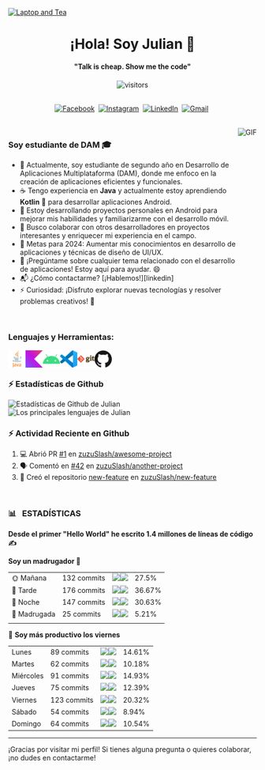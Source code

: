 [![Laptop and Tea](https://raw.githubusercontent.com/zuzuSlash/Recursos/master/autumn-aesthetic.gif)](https://www.youtube.com/watch?v=SDkAGkd4NLc)

<p>
  <h1 align="center"><b>¡Hola! Soy Julian 👋</b></h1>
</p>

<p>
  <h4 align="center"><b>"Talk is cheap. Show me the code"</b></h4>
</p>

<p align="center">
    <img align="center" alt="visitors" src="https://gpvc.arturio.dev/zuzuSlash" />
</p>

<p align="center">
<br>
<a href="https://www.facebook.com/julian.romero.73"><img src="https://img.shields.io/badge/facebook-%231877F2.svg?&style=for-the-badge&logo=facebook&logoColor=white" alt="Facebook" /></a>&nbsp;
<a href="https://instagram.com/zuzu.slash"><img src="https://img.shields.io/badge/instagram-%23E4405F.svg?&style=for-the-badge&logo=instagram&logoColor=white" alt="Instagram" /></a>&nbsp;
<a href="https://www.linkedin.com/in/julian-romero-14b313233/"><img src="https://img.shields.io/badge/linkedin-%230077B5.svg?&style=for-the-badge&logo=linkedin&logoColor=white" alt="LinkedIn" /></a>&nbsp;
<a href="mailto:julianromero22@gmail.com?subject=Hola%20Julian"><img src="https://img.shields.io/badge/gmail-%23D14836.svg?&style=for-the-badge&logo=gmail&logoColor=white" alt="Gmail"/></a>&nbsp;
</p>

<br>

<img align="right" height="270px" alt="GIF" src="https://i.pinimg.com/originals/e4/26/70/e426702edf874b181aced1e2fa5c6cde.gif" />

### Soy estudiante de DAM 🎓
- 🔭 Actualmente, soy estudiante de segundo año en Desarrollo de Aplicaciones Multiplataforma (DAM), donde me enfoco en la creación de aplicaciones eficientes y funcionales.
- ☕ Tengo experiencia en **Java** y actualmente estoy aprendiendo **Kotlin** 🦙 para desarrollar aplicaciones Android.
- 🌱 Estoy desarrollando proyectos personales en Android para mejorar mis habilidades y familiarizarme con el desarrollo móvil.
- 👯 Busco colaborar con otros desarrolladores en proyectos interesantes y enriquecer mi experiencia en el campo.
- 🥅 Metas para 2024: Aumentar mis conocimientos en desarrollo de aplicaciones y técnicas de diseño de UI/UX.
- 💬 ¡Pregúntame sobre cualquier tema relacionado con el desarrollo de aplicaciones! Estoy aquí para ayudar. :smile:
- 📬 ¿Cómo contactarme? [¡Hablemos!][linkedin]
- ⚡ Curiosidad: ¡Disfruto explorar nuevas tecnologías y resolver problemas creativos! :raised_hands:

<br>

### Lenguajes y Herramientas: 

<img align="left" alt="Java" width="35px" src="https://raw.githubusercontent.com/github/explore/80688e429a7d4ef2fca1e82350fe8e3517d3494d/topics/java/java.png" />
<img align="left" alt="Kotlin" width="35px" src="https://raw.githubusercontent.com/github/explore/80688e429a7d4ef2fca1e82350fe8e3517d3494d/topics/kotlin/kotlin.png" />
<img align="left" alt="Android" width="35px" src="https://raw.githubusercontent.com/github/explore/80688e429a7d4ef2fca1e82350fe8e3517d3494d/topics/android/android.png" />
<img align="left" alt="Visual Studio Code" width="35px" src="https://raw.githubusercontent.com/github/explore/80688e429a7d4ef2fca1e82350fe8e3517d3494d/topics/visual-studio-code/visual-studio-code.png" />
<img align="left" alt="Git" width="35px" src="https://raw.githubusercontent.com/github/explore/80688e429a7d4ef2fca1e82350fe8e3517d3494d/topics/git/git.png" />
<img align="left" alt="GitHub" width="35px" src="https://raw.githubusercontent.com/github/explore/78df643247d429f6cc873026c0622819ad797942/topics/github/github.png" />
<br>
<br>

### :zap: Estadísticas de Github

  <img align="left" src="https://github-readme-stats.vercel.app/api?username=zuzuSlash&show_icons=true&title_color=fff&icon_color=79ff97&text_color=efefef&bg_color=24292e" alt="Estadísticas de Github de Julian" width="60%">
  
<img src="https://github-readme-stats.vercel.app/api/top-langs/?username=zuzuSlash&show_icons=true&hide_border=true&theme=radical" width="37%" alt="Los principales lenguajes de Julian">

<br>

### :zap: Actividad Reciente en Github
  
<!--START_SECTION:activity-->
1. 💻 Abrió PR [#1](https://github.com/zuzuSlash/awesome-project/pull/1) en [zuzuSlash/awesome-project](https://github.com/zuzuSlash/awesome-project)
2. 🗣 Comentó en [#42](https://github.com/zuzuSlash/another-project/issues/42) en [zuzuSlash/another-project](https://github.com/zuzuSlash/another-project)
3. 🎉 Creó el repositorio [new-feature](https://github.com/zuzuSlash/new-feature) en [zuzuSlash/new-feature](https://github.com/zuzuSlash/new-feature)
<!--END_SECTION:activity-->

<br>

### 📊 &nbsp; ESTADÍSTICAS

**Desde el primer "Hello World" he escrito 1.4 millones de líneas de código ✍️**

**Soy un madrugador 🐤** 

| | | | |
| --- | --- | --- | --- |
|🌞 Mañana                |132 commits         |![](https://via.placeholder.com/112x22/000000/000000?text=+)![](https://via.placeholder.com/288x22/b8b8b8/b8b8b8?=text=+)|27.5%|
|🌆 Tarde                |176 commits         |![](https://via.placeholder.com/148x22/000000/000000?text=+)![](https://via.placeholder.com/252x22/b8b8b8/b8b8b8?=text=+)|36.67%|
|🌃 Noche                |147 commits         |![](https://via.placeholder.com/124x22/000000/000000?text=+)![](https://via.placeholder.com/276x22/b8b8b8/b8b8b8?=text=+)|30.63%|
|🌙 Madrugada                  |25 commits          |![](https://via.placeholder.com/20x22/000000/000000?text=+)![](https://via.placeholder.com/380x22/b8b8b8/b8b8b8?=text=+)|5.21%|
| | | | |

📅 **Soy más productivo los viernes** 

| | | | |
| --- | --- | --- | --- |
|Lunes                   |89 commits          |![](https://via.placeholder.com/60x22/000000/000000?text=+)![](https://via.placeholder.com/340x22/b8b8b8/b8b8b8?=text=+)|14.61%|
|Martes                  |62 commits          |![](https://via.placeholder.com/40x22/000000/000000?text=+)![](https://via.placeholder.com/360x22/b8b8b8/b8b8b8?=text=+)|10.18%|
|Miércoles                |91 commits          |![](https://via.placeholder.com/60x22/000000/000000?text=+)![](https://via.placeholder.com/340x22/b8b8b8/b8b8b8?=text=+)|14.93%|
|Jueves                  |75 commits          |![](https://via.placeholder.com/60x22/000000/000000?text=+)![](https://via.placeholder.com/340x22/b8b8b8/b8b8b8?=text=+)|12.39%|
|Viernes                 |123 commits         |![](https://via.placeholder.com/100x22/000000/000000?text=+)![](https://via.placeholder.com/300x22/b8b8b8/b8b8b8?=text=+)|20.32%|
|Sábado                  |54 commits          |![](https://via.placeholder.com/40x22/000000/000000?text=+)![](https://via.placeholder.com/360x22/b8b8b8/b8b8b8?=text=+)|8.94%|
|Domingo                 |64 commits          |![](https://via.placeholder.com/50x22/000000/000000?text=+)![](https://via.placeholder.com/350x22/b8b8b8/b8b8b8?=text=+)|10.54%|

---

¡Gracias por visitar mi perfil! Si tienes alguna pregunta o quieres colaborar, ¡no dudes en contactarme!
